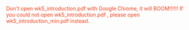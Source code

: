 <font color="#f03c15"> Don't open wk5_introduction.pdf with Google Chrome, it will BOOM!!!!!! </font>
<font color="#f03c15"> If you could not open wk5_introduction.pdf , please open wk5_introduction_min.pdf instead.</font>